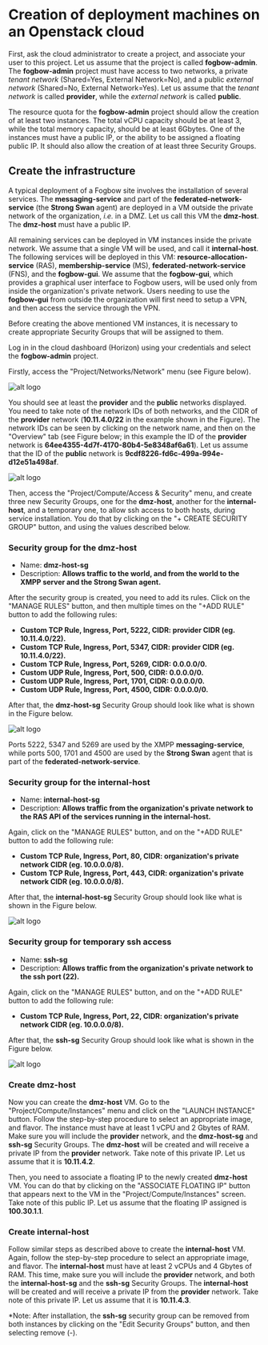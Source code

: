 # Creation of deployment machines on an Openstack cloud

First, ask the cloud administrator to create a project, and associate your user to this project.
Let us assume that the project is called **fogbow-admin**. The **fogbow-admin** project must have
access to two networks, a private *tenant network* (Shared=Yes, External Network=No), and a public
*external network* (Shared=No, External Network=Yes). Let us assume that the *tenant network* is
called **provider**, while the *external network* is called **public**.

The resource quota for the **fogbow-admin** project should allow the creation of at least 
two instances. The total vCPU capacity should be at least 3, while the total memory capacity,
should be at least 6Gbytes. One of the instances must have a public IP, or the ability to be
assigned a floating public IP. It should also allow the creation of at least three Security
Groups.

## Create the infrastructure

A typical deployment of a Fogbow site involves the installation of several services. The **messaging-service**
and part of the **federated-network-service** (the **Strong Swan** agent) are deployed in a VM outside the 
private network of the organization, *i.e.* in a DMZ. Let us call this VM the **dmz-host**. The **dmz-host** must 
have a public IP.
 
All remaining services can be deployed in VM instances inside the private network. We assume that a 
single VM will be used, and call it **internal-host**. The following services will be deployed in this VM:
**resource-allocation-service** (RAS), **membership-service** (MS), **federated-network-service** (FNS),
and the **fogbow-gui**. We assume that the **fogbow-gui**, which provides a graphical user interface to Fogbow
users, will be used only from inside the organization's private network. Users needing to use the **fogbow-gui**
from outside the organization will first need to setup a VPN, and then access the service through the VPN.

Before creating the above mentioned VM instances, it is necessary to create appropriate Security Groups that will
be assigned to them.

Log in in the cloud dashboard (Horizon) using your credentials and select the **fogbow-admin** project. 

Firstly, access the "Project/Networks/Network" menu (see Figure below).

![alt logo](./images/provider-network-screenshot.png "Provider Network")

You should see at least the **provider**  and the **public** networks displayed. You need to take note of 
the network IDs of both networks, and the CIDR of the **provider** network (**10.11.4.0/22**
in the example shown in the Figure). The network IDs can be seen by clicking on the network name,
and then on the "Overview" tab (see Figure below; in this example the ID of the **provider** network
is **64ee4355-4d7f-4170-80b4-5e8348af6a61**). Let us assume that the ID of the **public** network is
**9cdf8226-fd6c-499a-994e-d12e51a498af**.

![alt logo](./images/network-overview-screenshot.png "Network Overview")

Then, access the "Project/Compute/Access & Security" menu, and create three new Security Groups, one for the
**dmz-host**, another for the **internal-host**, and a temporary one, to allow ssh access to both hosts,
during service installation. You do that by clicking on the "+ CREATE SECURITY GROUP"
button, and using the values described below.
 
### Security group for the **dmz-host**

* Name: **dmz-host-sg**
* Description: **Allows traffic to the world, and from the world to the XMPP server and the Strong Swan agent.**

After the security group is created, you need to add its rules. Click on the "MANAGE RULES" button, 
and then multiple times on the "+ADD RULE" button to add the following rules:

* **Custom TCP Rule, Ingress, Port, 5222, CIDR: provider CIDR (eg. 10.11.4.0/22).**
* **Custom TCP Rule, Ingress, Port, 5347, CIDR: provider CIDR (eg. 10.11.4.0/22).**
* **Custom TCP Rule, Ingress, Port, 5269, CIDR: 0.0.0.0/0.**
* **Custom UDP Rule, Ingress, Port, 500, CIDR: 0.0.0.0/0.**
* **Custom UDP Rule, Ingress, Port, 1701, CIDR: 0.0.0.0/0.**
* **Custom UDP Rule, Ingress, Port, 4500, CIDR: 0.0.0.0/0.**

After that, the **dmz-host-sg** Security Group should look like what is shown in the Figure below.

![alt logo](./images/dmz-host-sg-screenshot.png "Security Group for the dmz-host")

Ports 5222, 5347 and 5269 are used by the XMPP **messaging-service**, while ports 500, 1701 and 4500 are 
used by the **Strong Swan** agent that is part of the **federated-network-service**.

### Security group for the **internal-host**

* Name: **internal-host-sg**
* Description: **Allows traffic from the organization's private network to the RAS API of the services running in
the internal-host.**

Again, click on the "MANAGE RULES" button, and on the "+ADD RULE" button to add the following rule:

* **Custom TCP Rule, Ingress, Port, 80, CIDR: organization's private network CIDR (eg. 10.0.0.0/8).**
* **Custom TCP Rule, Ingress, Port, 443, CIDR: organization's private network CIDR (eg. 10.0.0.0/8).**

After that, the **internal-host-sg** Security Group should look like what is shown in the Figure below.

![alt logo](./images/internal-host-sg-screenshot.png "Security Group for the internal-host")

### Security group for temporary ssh access

* Name: **ssh-sg**
* Description: **Allows traffic from the organization's private network to the ssh port (22).**

Again, click on the "MANAGE RULES" button, and on the "+ADD RULE" button to add the following rule:

* **Custom TCP Rule, Ingress, Port, 22, CIDR: organization's private network CIDR (eg. 10.0.0.0/8).**

After that, the **ssh-sg** Security Group should look like what is shown in the Figure below.

![alt logo](./images/ssh-sg-screenshot.png "Security Group for ssh access from the Organization's private network")

### Create **dmz-host**

Now you can create the **dmz-host** VM. Go to the "Project/Compute/Instances" menu and click on the 
"LAUNCH INSTANCE" button. Follow the step-by-step procedure to select an appropriate image, and flavor.
The instance must have at least 1 vCPU and 2 Gbytes of RAM. Make sure you will include the **provider**
network, and the **dmz-host-sg** and **ssh-sg** Security Groups. The **dmz-host** will be created and
will receive a private IP from the **provider** network. Take note of this private IP. Let us assume
that it is **10.11.4.2**.

Then, you need to associate a floating IP to the newly created **dmz-host** VM. You can do that by
clicking on the "ASSOCIATE FLOATING IP" button that appears next to the VM in the "Project/Compute/Instances"
screen. Take note of this public IP. Let us assume that the floating IP assigned is **100.30.1.1**.

### Create **internal-host**

Follow similar steps as described above to create the **internal-host** VM. Again, follow the step-by-step procedure
to select an appropriate image, and flavor. The **internal-host** must have at least 2 vCPUs and 4 Gbytes of RAM.
This time, make sure you will include the **provider** network, and both the **internal-host-sg** and the **ssh-sg**
Security Groups. The **internal-host** will be created and will receive a private IP from the **provider** network. 
Take note of this private IP. Let us assume that it is **10.11.4.3**.

*Note: After installation, the **ssh-sg** security group can be removed from both instances by clicking
on the "Edit Security Groups" button, and then selecting remove (-).
